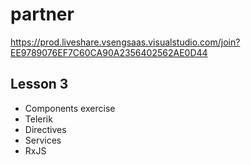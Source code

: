 # partner

https://prod.liveshare.vsengsaas.visualstudio.com/join?EE9789076EF7C60CA90A2356402562AE0D44

## Lesson 3
- Components exercise
- Telerik
- Directives
- Services
- RxJS
